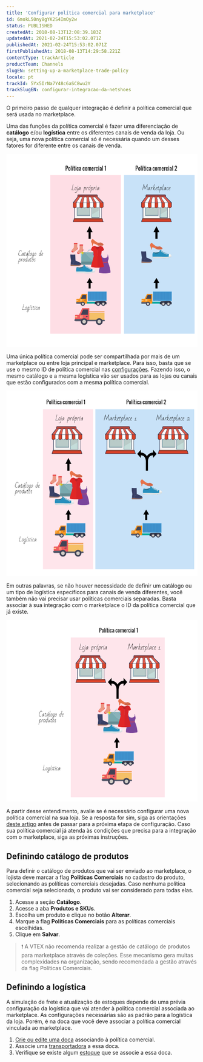 ```yaml
---
title: 'Configurar política comercial para marketplace'
id: 6mokL50ny8gYK2S4ImOy2w
status: PUBLISHED
createdAt: 2018-08-13T12:08:39.183Z
updatedAt: 2021-02-24T15:53:02.071Z
publishedAt: 2021-02-24T15:53:02.071Z
firstPublishedAt: 2018-08-13T14:29:58.221Z
contentType: trackArticle
productTeam: Channels
slugEN: setting-up-a-marketplace-trade-policy
locale: pt
trackId: 5Yx5IrNa7Y48c6aSC8wu2Y
trackSlugEN: configurar-integracao-da-netshoes
---
```


O primeiro passo de qualquer integração é definir a política comercial que será usada no marketplace.

Uma das funções da política comercial é fazer uma diferenciação de __catálogo__ e/ou __logística__ entre os diferentes canais de venda da loja. Ou seja, uma nova política comercial só é necessária quando um desses fatores for diferente entre os canais de venda.

![marketplace-v2](https://raw.githubusercontent.com/vtexdocs/help-center-content/refs/heads/main/docs/pt/tracks/configurar-integracao-da-netshoes/configurar-politica-comercial-para-marketplace_1.png)

Uma única política comercial pode ser compartilhada por mais de um marketplace ou entre loja principal e marketplace. Para isso, basta que se use o mesmo ID de política comercial nas [configurações](/pt/tutorial/integrando-com-marketplace). Fazendo isso, o mesmo catálogo e a mesma logística vão ser usados para as lojas ou canais que estão configurados com a mesma política comercial.

![marketplace-politica-compartilhada](https://raw.githubusercontent.com/vtexdocs/help-center-content/refs/heads/main/docs/pt/tracks/configurar-integracao-da-netshoes/configurar-politica-comercial-para-marketplace_2.png)

Em outras palavras, se não houver necessidade de definir um catálogo ou um tipo de logística específicos para canais de venda diferentes, você também não vai precisar usar políticas comerciais separadas. Basta associar à sua integração com o marketplace o ID da política comercial que já existe. 

![marketplace-politica-comercial-principal-e-compartilhada](https://raw.githubusercontent.com/vtexdocs/help-center-content/refs/heads/main/docs/pt/tracks/configurar-integracao-da-netshoes/configurar-politica-comercial-para-marketplace_3.png)

A partir desse entendimento, avalie se é necessário configurar uma nova política comercial na sua loja. Se a resposta for sim, siga as orientações [deste artigo](https://help.vtex.com/pt/faq/como-contratar-nova-politica-comercial--frequentlyAskedQuestions_700) antes de passar para a próxima etapa de configuração. Caso sua política comercial já atenda às condições que precisa para a integração com o marketplace, siga as próximas instruções.


## Definindo catálogo de produtos

Para definir o catálogo de produtos que vai ser enviado ao marketplace, o lojista deve marcar a flag __Políticas Comerciais__ no cadastro do produto, selecionando as políticas comerciais desejadas. Caso nenhuma política comercial seja selecionada, o produto vai ser considerado para todas elas.

1. Acesse a seção __Catálogo__.
2. Acesse a aba __Produtos e SKUs__.
3. Escolha um produto e clique no botão __Alterar__.
4. Marque a flag __Políticas Comerciais__ para as políticas comerciais escolhidas.
5. Clique em __Salvar__.

> ❗ A VTEX não recomenda realizar a gestão de catálogo de produtos para marketplace através de coleções. Esse mecanismo gera muitas complexidades na organização, sendo recomendada a gestão através da flag Políticas Comerciais.

## Definindo a logística

A simulação de frete e atualização de estoques depende de uma prévia configuração da logística que vai atender à política comercial associada ao marketplace. As configurações necessárias são as padrão para a logística da loja. Porém, é na doca que você deve associar a política comercial vinculada ao marketplace.

1. [Crie ou edite uma doca](/pt/tutorial/como-cadastrar-doca) associando à política comercial.
2. Associe uma [transportadora](/pt/tutorial/gerenciar-transportadora) a essa doca.
3. Verifique se existe algum [estoque](/pt/tutorial/gerenciar-estoque) que se associe a essa doca.
